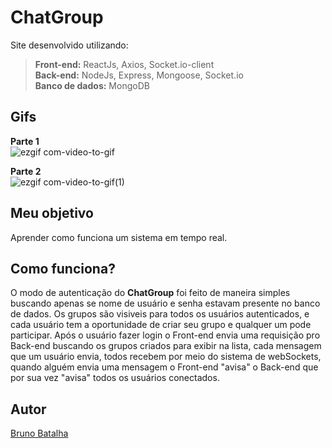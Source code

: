# ChatGroup

Site desenvolvido utilizando:
>**Front-end:** ReactJs, Axios, Socket.io-client\
**Back-end:** NodeJs, Express, Mongoose, Socket.io\
**Banco de dados:** MongoDB

## Gifs
**Parte 1**\
![ezgif com-video-to-gif](https://user-images.githubusercontent.com/33035221/82134042-f64d5680-97c0-11ea-8cef-10d36257955a.gif)

**Parte 2**\
![ezgif com-video-to-gif(1)](https://user-images.githubusercontent.com/33035221/82134087-a622c400-97c1-11ea-8a2c-fc7046c854f7.gif)

## Meu objetivo
Aprender como funciona um sistema em tempo real. 

## Como funciona?
O modo de autenticação do **ChatGroup** foi feito de maneira simples buscando apenas se nome de usuário e senha estavam presente no banco de dados. Os grupos são visiveis para todos os usuários autenticados, e cada usuário tem a oportunidade de criar seu grupo e qualquer um pode participar. Após o usuário fazer login o Front-end envia uma requisição pro Back-end buscando os grupos criados para exibir na lista, cada mensagem que um usuário envia, todos recebem por meio do sistema de webSockets, quando alguém envia uma mensagem o Front-end "avisa" o Back-end que por sua vez "avisa" todos os                                   usuários conectados.



## Autor
[Bruno Batalha](https://bruno-batalha.firebaseapp.com/)
